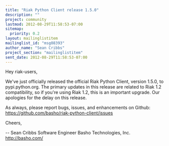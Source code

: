 ```yaml
---
title: "Riak Python Client release 1.5.0"
description: ""
project: community
lastmod: 2012-08-29T11:58:53-07:00
sitemap:
  priority: 0.2
layout: mailinglistitem
mailinglist_id: "msg08393"
author_name: "Sean Cribbs"
project_section: "mailinglistitem"
sent_date: 2012-08-29T11:58:53-07:00
---
```



Hey riak-users,

We've just officially released the official Riak Python Client,
version 1.5.0, to pypi.python.org. The primary updates in this release
are related to Riak 1.2 compatibility, so if you're using Riak 1.2,
this is an important upgrade. Our apologies for the delay on this
release.

As always, please report bugs, issues, and enhancements on Github:
https://github.com/basho/riak-python-client/issues

Cheers,

-- 
Sean Cribbs 
Software Engineer
Basho Technologies, Inc.
http://basho.com/


